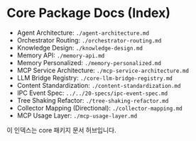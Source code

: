 # Core Package Docs (Index)

- Agent Architecture: `./agent-architecture.md`
- Orchestrator Routing: `./orchestrator-routing.md`
- Knowledge Design: `./knowledge-design.md`
- Memory API: `./memory-api.md`
- Memory Personalized: `./memory-personalized.md`
- MCP Service Architecture: `./mcp-service-architecture.md`
- LLM Bridge Registry: `./core-llm-bridge-registry.md`
- Content Standardization: `./content-standardization.md`
- IPC Event Spec: `../../20-specs/ipc-event-spec.md`
- Tree Shaking Refactor: `./tree-shaking-refactor.md`
 - Collector Mapping (Directional): `./collector-mapping.md`
 - MCP Usage Layer: `./mcp-usage-layer.md`

이 인덱스는 core 패키지 문서 허브입니다.
